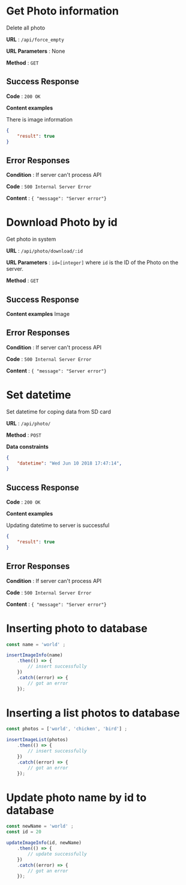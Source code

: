 # Get Photo information

Delete all photo

**URL** : `/api/force_empty`

**URL Parameters** : None

**Method** : `GET`

## Success Response

**Code** : `200 OK`

**Content examples**

There is image information

```json
{
    "result": true
}
```

## Error Responses

**Condition** : If server can't process API

**Code** : `500 Internal Server Error`

**Content** : `{ "message": "Server error"}`

# Download Photo by id

Get photo in system

**URL** : `/api/photo/download/:id`

**URL Parameters** : `id=[integer]` where `id` is the ID of the Photo on the
server.

**Method** : `GET`

## Success Response

**Content examples**
Image

## Error Responses

**Condition** : If server can't process API

**Code** : `500 Internal Server Error`

**Content** : `{ "message": "Server error"}`


# Set datetime 

Set datetime for coping data from SD card

**URL** : `/api/photo/`

**Method** : `POST`

**Data constraints**

```json
{
    "datetime": "Wed Jun 10 2018 17:47:14",
}
```


## Success Response

**Code** : `200 OK`

**Content examples**

Updating datetime to server is successful

```json
{
    "result": true
}
```

## Error Responses

**Condition** : If server can't process API

**Code** : `500 Internal Server Error`

**Content** : `{ "message": "Server error"}`


# Inserting photo to database

```javascript
const name = 'world' ;

insertImageInfo(name)
    .then(() => {
        // insert successfully
    })
    .catch((error) => {
        // got an error
    });
```

# Inserting a list photos to database

```javascript
const photos = ['world', 'chicken', 'bird'] ;

insertImageList(photos)
    .then(() => {
        // insert successfully
    })
    .catch((error) => {
        // got an error
    });
```

# Update photo name by id to database

```javascript
const newName = 'world' ;
const id = 20

updateImageInfo(id, newName)
    .then(() => {
        // update successfully
    })
    .catch((error) => {
        // got an error
    });
```